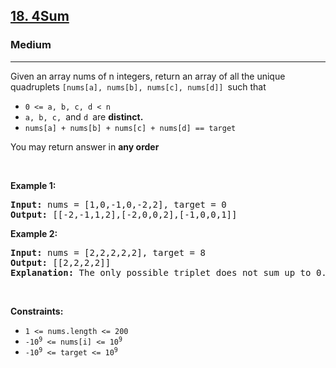 <h2><a href="https://leetcode.com/problems/4sum/">18. 4Sum</a></h2><h3>Medium</h3><hr><div><p>Given an array nums of n integers, return an array of all the unique quadruplets <code>[nums[a], nums[b], nums[c], nums[d]] </code>such that 
<ul>
	<li><code>0 &lt;= a, b, c, d &lt; n</code></li>
	<li><code>a, b, c, </code>and <code>d </code>are <strong>distinct. </strong></li>
	<li><code>nums[a] + nums[b] + nums[c] + nums[d] == target</code></li>
</ul>
<p>You may return answer in <strong>any order</strong></p>

<p>&nbsp;</p>
<p><strong>Example 1:</strong></p>

<pre><strong>Input:</strong> nums = [1,0,-1,0,-2,2], target = 0
<strong>Output:</strong> [[-2,-1,1,2],[-2,0,0,2],[-1,0,0,1]]
</pre>

<p><strong>Example 2:</strong></p>

<pre><strong>Input:</strong> nums = [2,2,2,2,2], target = 8
<strong>Output:</strong> [[2,2,2,2]]
<strong>Explanation:</strong> The only possible triplet does not sum up to 0.
</pre>

<p>&nbsp;</p>
<p><strong>Constraints:</strong></p>

<ul>
	<li><code>1 &lt;= nums.length &lt;= 200</code></li>
	<li><code>-10<sup>9</sup> &lt;= nums[i] &lt;= 10<sup>9</sup></code></li>
	<li><code>-10<sup>9</sup> &lt;= target &lt;= 10<sup>9</sup></code></li>
</ul>